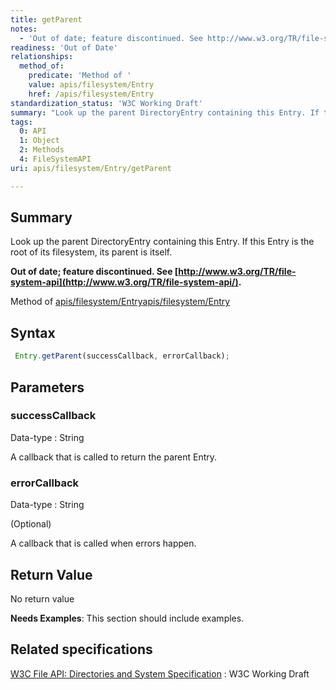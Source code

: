 ```yaml
---
title: getParent
notes:
  - 'Out of date; feature discontinued. See http://www.w3.org/TR/file-system-api/.'
readiness: 'Out of Date'
relationships:
  method_of:
    predicate: 'Method of '
    value: apis/filesystem/Entry
    href: /apis/filesystem/Entry
standardization_status: 'W3C Working Draft'
summary: "Look up the parent DirectoryEntry containing this Entry. If this Entry is the root of its filesystem, its parent is itself.\n"
tags:
  0: API
  1: Object
  2: Methods
  4: FileSystemAPI
uri: apis/filesystem/Entry/getParent

---
```

## Summary

Look up the parent DirectoryEntry containing this Entry. If this Entry is the root of its filesystem, its parent is itself.

**Out of date; feature discontinued. See [http://www.w3.org/TR/file-system-api](http://www.w3.org/TR/file-system-api/).**

Method of [apis/filesystem/Entry](/apis/filesystem/Entry)[apis/filesystem/Entry](/apis/filesystem/Entry)

## Syntax

``` js
 Entry.getParent(successCallback, errorCallback);
```

## Parameters

### successCallback

 Data-type
:   String

 A callback that is called to return the parent Entry.

### errorCallback

 Data-type
:   String

(Optional)

A callback that is called when errors happen.

## Return Value

No return value

**Needs Examples**: This section should include examples.

## Related specifications

[W3C File API: Directories and System Specification](http://dev.w3.org/2009/dap/file-system/pub/FileSystem/)
:   W3C Working Draft
